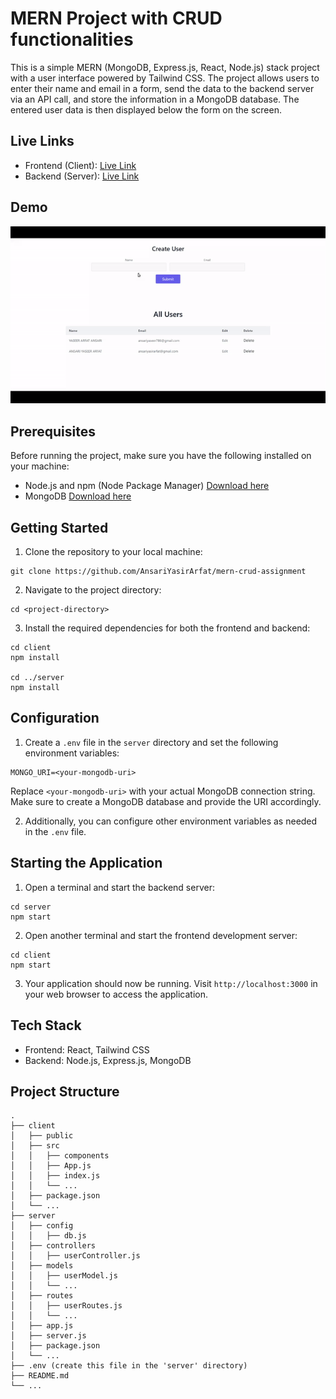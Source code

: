 # MERN Project with CRUD functionalities

This is a simple MERN (MongoDB, Express.js, React, Node.js) stack project with a user interface powered by Tailwind CSS. The project allows users to enter their name and email in a form, send the data to the backend server via an API call, and store the information in a MongoDB database. The entered user data is then displayed below the form on the screen.

## Live Links

- Frontend (Client): [Live Link](https://mern-crud-assignment.vercel.app)
- Backend (Server): [Live Link](https://mern-crud-0bm0.onrender.com)

## Demo

![output](./output.gif)

## Prerequisites

Before running the project, make sure you have the following installed on your machine:

- Node.js and npm (Node Package Manager) [Download here](https://nodejs.org/en/download/)
- MongoDB [Download here](https://www.mongodb.com/try/download/community)

## Getting Started

1. Clone the repository to your local machine:

```
git clone https://github.com/AnsariYasirArfat/mern-crud-assignment
```

2. Navigate to the project directory:

```
cd <project-directory>
```

3. Install the required dependencies for both the frontend and backend:

```
cd client
npm install

cd ../server
npm install
```

## Configuration

1. Create a `.env` file in the `server` directory and set the following environment variables:

```
MONGO_URI=<your-mongodb-uri>
```

Replace `<your-mongodb-uri>` with your actual MongoDB connection string. Make sure to create a MongoDB database and provide the URI accordingly.

2. Additionally, you can configure other environment variables as needed in the `.env` file.

## Starting the Application

1. Open a terminal and start the backend server:

```
cd server
npm start
```

2. Open another terminal and start the frontend development server:

```
cd client
npm start
```

3. Your application should now be running. Visit `http://localhost:3000` in your web browser to access the application.

## Tech Stack

- Frontend: React, Tailwind CSS
- Backend: Node.js, Express.js, MongoDB

## Project Structure

```
.
├── client
│   ├── public
│   ├── src
│   │   ├── components
│   │   ├── App.js
│   │   ├── index.js
│   │   └── ...
│   ├── package.json
│   └── ...
├── server
│   ├── config
│   │   ├── db.js
│   ├── controllers
│   │   ├── userController.js
│   ├── models
│   │   ├── userModel.js
│   │   └── ...
│   ├── routes
│   │   ├── userRoutes.js
│   │   └── ...
│   ├── app.js
│   ├── server.js
│   ├── package.json
│   └── ...
├── .env (create this file in the 'server' directory)
├── README.md
└── ...
```
